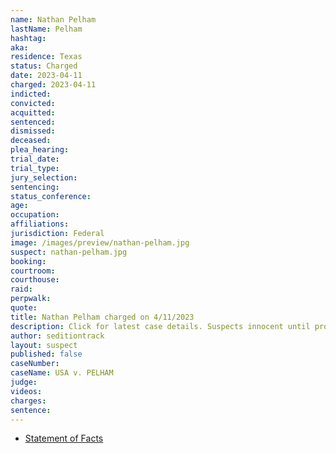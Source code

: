 ```yaml
---
name: Nathan Pelham
lastName: Pelham
hashtag: 
aka:
residence: Texas
status: Charged
date: 2023-04-11
charged: 2023-04-11
indicted:
convicted:
acquitted:
sentenced:
dismissed:
deceased:
plea_hearing:
trial_date:
trial_type:
jury_selection:
sentencing:
status_conference:
age:
occupation:
affiliations:
jurisdiction: Federal
image: /images/preview/nathan-pelham.jpg
suspect: nathan-pelham.jpg
booking:
courtroom:
courthouse:
raid:
perpwalk:
quote:
title: Nathan Pelham charged on 4/11/2023
description: Click for latest case details. Suspects innocent until proven guilty.
author: seditiontrack
layout: suspect
published: false
caseNumber: 
caseName: USA v. PELHAM
judge:
videos:
charges:
sentence:
---
```

- [Statement of Facts](https://storage.courtlistener.com/recap/gov.uscourts.dcd.254102/gov.uscourts.dcd.254102.1.1.pdf)
